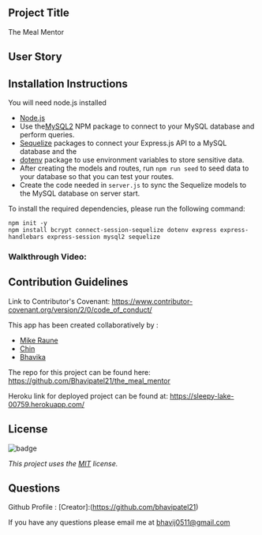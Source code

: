 ## Project Title

The Meal Mentor

## User Story


## Installation Instructions

You will need node.js installed 
* [Node.js](https://en.wikipedia.org/wiki/Node.js)
* Use the[MySQL2](https://www.npmjs.com/package/mysql2) NPM package to connect to your MySQL database and perform queries.
* [Sequelize](https://www.npmjs.com/package/sequelize) packages to connect your Express.js API to a MySQL database and the 
* [dotenv](https://www.npmjs.com/package/dotenv) package to use environment variables to store sensitive data.
* After creating the models and routes, run `npm run seed` to seed data to your database so that you can test your routes.
* Create the code needed in `server.js` to sync the Sequelize models to the MySQL database on server start.

To install the required dependencies, please run the following command:

```
npm init -y
npm install bcrypt connect-session-sequelize dotenv express express-handlebars express-session mysql2 sequelize

```

### Walkthrough Video: 


## Contribution Guidelines
Link to Contributor's Covenant: https://www.contributor-covenant.org/version/2/0/code_of_conduct/

This app has been created collaboratively by :

* [Mike Raune](https://github.com/geotecdev)
* [Chin](https://github.com/Chinedu613)
* [Bhavika](https://github.com/Bhavipatel21)


The repo for this project can be found here: https://github.com/Bhavipatel21/the_meal_mentor 

Heroku link for deployed project can be found at: https://sleepy-lake-00759.herokuapp.com/

## License
![badge](https://img.shields.io/badge/license-MIT-blueviolet)

*This project uses the [MIT](https://spdx.org/licenses/MIT.html) license.*


## Questions
Github Profile : [Creator]:(https://github.com/bhavipatel21)

If you have any questions please email me at bhavij0511@gmail.com